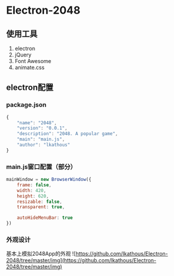 # Electron-2048

## 使用工具
1. electron
2. jQuery
3. Font Awesome
4. animate.css

## electron配置
### package.json
```JavaScript
{
	"name": "2048",
	"version": "0.0.1",
	"description": "2048. A popular game",
	"main": "main.js",
	"author": "lkathous"
}
```

### main.js窗口配置（部分）
```JavaScript
mainWindow = new BrowserWindow({
	frame: false,
	width: 420,
	height: 620,
	resizable: false,
	transparent: true,

	autoHideMenuBar: true
})
```

### 外观设计
基本上模拟2048App的外观
![https://github.com/lkathous/Electron-2048/tree/master/img](https://github.com/lkathous/Electron-2048/tree/master/img)
